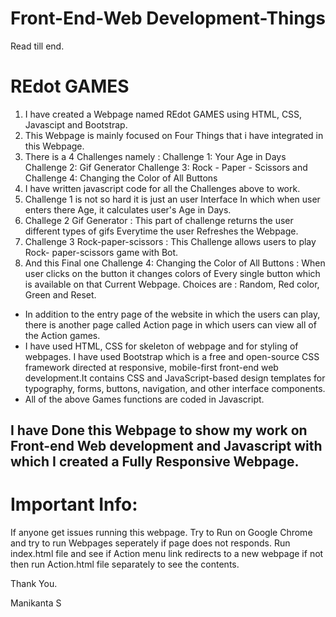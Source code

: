 # Front-End-Web Development-Things

Read till end.

# REdot GAMES
 1.  I have created a Webpage named  REdot GAMES using HTML, CSS, Javascipt and Bootstrap.
 2. This Webpage is mainly focused on Four Things that i have integrated in this Webpage.
 3. There is a 4 Challenges namely : Challenge 1: Your Age in Days
                                     Challenge 2: Gif Generator
                                     Challenge 3: Rock - Paper - Scissors and
                                     Challenge 4: Changing the Color of All Buttons
 4. I have written javascript code for all the Challenges above to work. 
 5. Challenge 1 is not so hard it is just an user Interface In which when user enters there Age, it calculates user's Age in Days.
 6. Challege 2 Gif Generator : This part of challenge returns the user different types of gifs Everytime the user Refreshes the Webpage.
 7. Challenge 3 Rock-paper-scissors : This Challenge allows users to play Rock- paper-scissors game with Bot.
 8. And this Final one Challenge 4: Changing the Color of All Buttons : When user clicks on the button it changes colors of 
 Every single button which is available on that Current Webpage. Choices are : Random, Red color, Green and Reset.

 * In addition to the entry page of the website in which the users can play, there is another page called Action page in 
 which users can view all of the Action games. 
 * I have used HTML, CSS for skeleton of webpage and for styling of webpages. I have used Bootstrap which is a free and open-source 
  CSS framework directed at responsive, mobile-first front-end web development.It contains CSS and JavaScript-based design 
  templates for typography, forms, buttons, navigation, and other interface components.
 * All of the above Games functions are coded in Javascript. 
 
 ## I have Done this Webpage to show my work on Front-end Web development and Javascript with which I created a Fully Responsive Webpage.
 
 
 # Important Info:
 If anyone get issues running this webpage. Try to Run on Google Chrome and try to run Webpages seperately if page does not responds.
Run index.html file and see if Action menu link redirects to a new webpage if not then run Action.html file separately to see the contents.
 
 Thank You.
 
 Manikanta S
